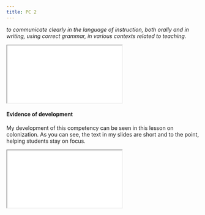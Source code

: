 ```yaml
---
title: PC 2
---
```

*to communicate clearly in the language of instruction, both orally and in
writing, using correct grammar, in various contexts related to teaching.*

<iframe class="lp" src="/pdf/page-2.pdf"></iframe>

#### Evidence of development

My development of this competency can be seen in this lesson on colonization. As you can see, the text in my slides are
short and to the point, helping students stay on focus.

<iframe class="lp" src="/pdf/french-slides.pdf"></iframe>
